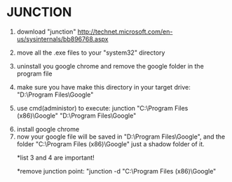 # JUNCTION
1. download "junction" http://technet.microsoft.com/en-us/sysinternals/bb896768.aspx <p>
2. move all the .exe files to your "system32" directory<p>
3. uninstall you google chrome and remove the google folder in the program file<p>
4. make sure you have make this directory in your target drive: "D:\Program Files\Google"<p>
5. use cmd(administor) to execute: junction "C:\Program Files (x86)\Google" "D:\Program Files\Google"<p>
6. install google chrome
7. now your google file will be saved in "D:\Program Files\Google", and the folder "C:\Program Files (x86)\Google" just a shadow folder of it.<p>
*list 3 and 4 are important!<p>
*remove junction point: "junction -d "C:\Program Files (x86)\Google"
